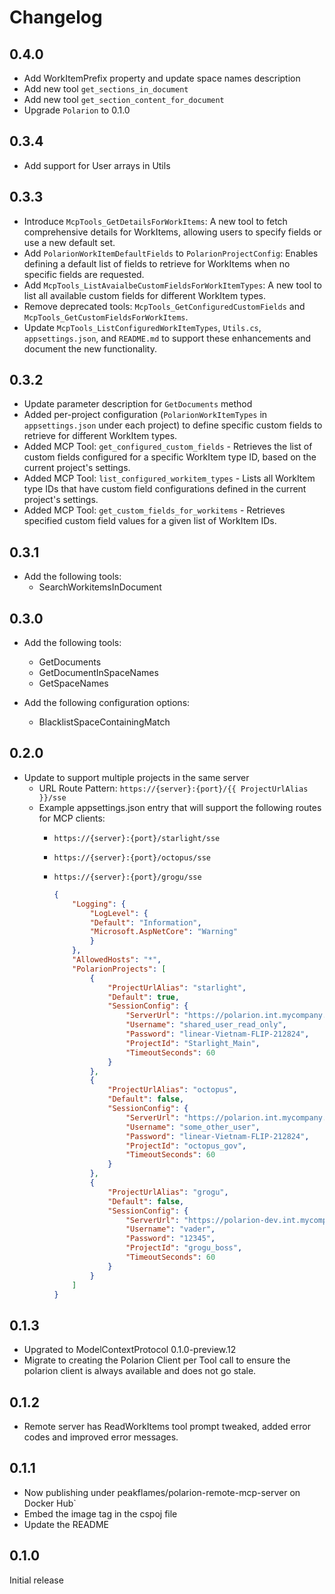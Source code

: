 # Changelog

## 0.4.0

- Add WorkItemPrefix property and update space names description
- Add new tool `get_sections_in_document`
- Add new tool `get_section_content_for_document`
- Upgrade `Polarion` to 0.1.0

## 0.3.4

- Add support for User arrays in Utils

## 0.3.3

- Introduce `McpTools_GetDetailsForWorkItems`: A new tool to fetch comprehensive details for WorkItems, allowing users to specify fields or use a new default set.
- Add `PolarionWorkItemDefaultFields` to `PolarionProjectConfig`: Enables defining a default list of fields to retrieve for WorkItems when no specific fields are requested.
- Add `McpTools_ListAvaialbeCustomFieldsForWorkItemTypes`: A new tool to list all available custom fields for different WorkItem types.
- Remove deprecated tools: `McpTools_GetConfiguredCustomFields` and `McpTools_GetCustomFieldsForWorkItems`.
- Update `McpTools_ListConfiguredWorkItemTypes`, `Utils.cs`, `appsettings.json`, and `README.md` to support these enhancements and document the new functionality.

## 0.3.2

- Update parameter description for `GetDocuments` method
- Added per-project configuration (`PolarionWorkItemTypes` in `appsettings.json` under each project) to define specific custom fields to retrieve for different WorkItem types.
- Added MCP Tool: `get_configured_custom_fields` - Retrieves the list of custom fields configured for a specific WorkItem type ID, based on the current project's settings.
- Added MCP Tool: `list_configured_workitem_types` - Lists all WorkItem type IDs that have custom field configurations defined in the current project's settings.
- Added MCP Tool: `get_custom_fields_for_workitems` - Retrieves specified custom field values for a given list of WorkItem IDs.

## 0.3.1

- Add the following tools:
  - SearchWorkitemsInDocument

## 0.3.0

- Add the following tools:
  - GetDocuments
  - GetDocumentInSpaceNames
  - GetSpaceNames

- Add the following configuration options:
  - BlacklistSpaceContainingMatch

## 0.2.0

- Update to support multiple projects in the same server
  - URL Route Pattern: `https://{server}:{port}/{{ ProjectUrlAlias }}/sse`
  - Example appsettings.json entry that will support the following routes for MCP clients:
    - `https://{server}:{port}/starlight/sse`
    - `https://{server}:{port}/octopus/sse`
    - `https://{server}:{port}/grogu/sse`

        ```json
        {
            "Logging": {
                "LogLevel": {
                "Default": "Information",
                "Microsoft.AspNetCore": "Warning"
                }
            },
            "AllowedHosts": "*",
            "PolarionProjects": [
                {
                    "ProjectUrlAlias": "starlight", 
                    "Default": true,
                    "SessionConfig": { 
                        "ServerUrl": "https://polarion.int.mycompany.com/",
                        "Username": "shared_user_read_only",
                        "Password": "linear-Vietnam-FLIP-212824", 
                        "ProjectId": "Starlight_Main", 
                        "TimeoutSeconds": 60
                    }
                },
                {
                    "ProjectUrlAlias": "octopus", 
                    "Default": false,
                    "SessionConfig": { 
                        "ServerUrl": "https://polarion.int.mycompany.com/",
                        "Username": "some_other_user",
                        "Password": "linear-Vietnam-FLIP-212824", 
                        "ProjectId": "octopus_gov", 
                        "TimeoutSeconds": 60
                    }
                },
                {
                    "ProjectUrlAlias": "grogu", 
                    "Default": false,
                    "SessionConfig": { 
                        "ServerUrl": "https://polarion-dev.int.mycompany.com/",
                        "Username": "vader",
                        "Password": "12345", 
                        "ProjectId": "grogu_boss", 
                        "TimeoutSeconds": 60
                    }
                }
            ]
        }
        ```

## 0.1.3

- Upgrated to ModelContextProtocol 0.1.0-preview.12
- Migrate to creating the Polarion Client per Tool call to ensure the polarion client is always available and does not go stale.

## 0.1.2

- Remote server has ReadWorkItems tool prompt tweaked, added error codes and improved error messages.

## 0.1.1

- Now publishing under peakflames/polarion-remote-mcp-server on Docker Hub`
- Embed the image tag in the cspoj file
- Update the README

## 0.1.0

Initial release
